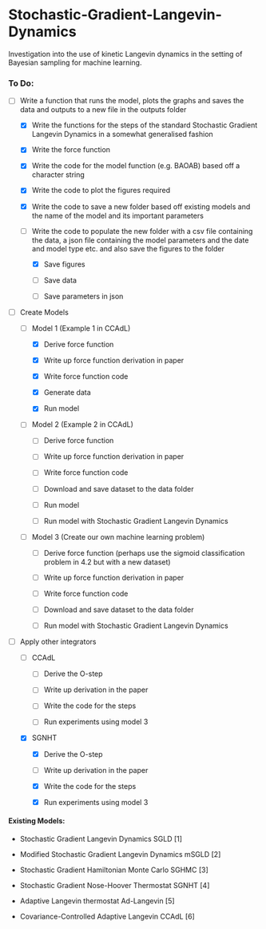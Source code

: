 # Stochastic-Gradient-Langevin-Dynamics
Investigation into the use of kinetic Langevin dynamics in the setting of Bayesian sampling for machine learning.

### To Do:

- [ ] Write a function that runs the model, plots the graphs and saves the data and outputs to a new file in the outputs folder 

    - [x] Write the functions for the steps of the standard Stochastic Gradient Langevin Dynamics in a somewhat generalised fashion

    - [x] Write the force function

    - [x] Write the code for the model function (e.g. BAOAB) based off a character string

    - [x] Write the code to plot the figures required

    - [x] Write the code to save a new folder based off existing models and the name of the model and its important parameters

    - [ ] Write the code to populate the new folder with a csv file containing the data, a json file containing the model parameters and the date and model type etc. and also save the figures to the folder

        - [x] Save figures

        - [ ] Save data

        - [ ] Save parameters in json

- [ ] Create Models

    - [ ] Model 1 (Example 1 in CCAdL)

        - [x] Derive force function

        - [x] Write up force function derivation in paper

        - [x] Write force function code

        - [x] Generate data

        - [x] Run model

    - [ ] Model 2 (Example 2 in CCAdL)

        - [ ] Derive force function

        - [ ] Write up force function derivation in paper

        - [ ] Write force function code

        - [ ] Download and save dataset to the data folder

        - [ ] Run model

        - [ ] Run model with Stochastic Gradient Langevin Dynamics

    - [ ] Model 3 (Create our own machine learning problem)

        - [ ] Derive force function (perhaps use the sigmoid classification problem in 4.2 but with a new dataset)

        - [ ] Write up force function derivation in paper

        - [ ] Write force function code

        - [ ] Download and save dataset to the data folder

        - [ ] Run model with Stochastic Gradient Langevin Dynamics

- [ ] Apply other integrators

    - [ ] CCAdL

        - [ ] Derive the O-step

        - [ ] Write up derivation in the paper

        - [ ] Write the code for the steps

        - [ ] Run experiments using model 3

    - [x] SGNHT

        - [x] Derive the O-step

        - [ ] Write up derivation in the paper

        - [x] Write the code for the steps

        - [x] Run experiments using model 3






#### Existing Models:

- Stochastic Gradient Langevin Dynamics SGLD [1]

- Modified Stochastic Gradient Langevin Dynamics mSGLD [2]

- Stochastic Gradient Hamiltonian Monte Carlo SGHMC [3]

- Stochastic Gradient Nose-Hoover Thermostat SGNHT [4]

- Adaptive Langevin thermostat  Ad-Langevin [5]

- Covariance-Controlled Adaptive Langevin CCAdL [6]


